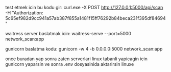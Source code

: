 test etmek icin bu kodu gir:
curl.exe -X POST http://127.0.0.1:5000/api/scan -H "Authorization: 5c65ef982d9cc941a57ab387f855a1481f15ff76292b84beca231f395df84694"

waitress server baslatmak icin:
waitress-serve --port=5000 network_scan:app

gunicorn baslatma kodu:
gunicorn -w 4 -b 0.0.0.0:5000 network_scan:app

once buradan yap sonra zaten serverlari linux tabanli yapicagin icin gunicorn yaparsin
ve sonra .env dosyasinida aktarirsin linuxe